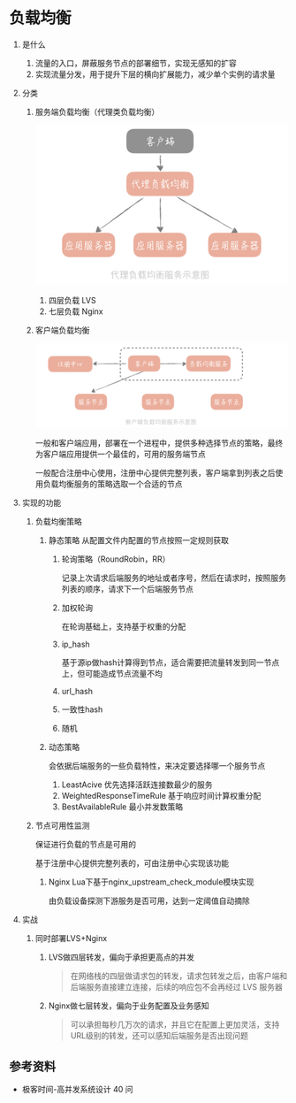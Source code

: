 # 负载均衡

1. 是什么

   1. 流量的入口，屏蔽服务节点的部署细节，实现无感知的扩容
   2. 实现流量分发，用于提升下层的横向扩展能力，减少单个实例的请求量

2. 分类

   1. 服务端负载均衡（代理类负载均衡）

      ![proxy-lb](负载均衡的选型.assets/proxy-lb.jpg)

      1. 四层负载 LVS
      2. 七层负载 Nginx

   2. 客户端负载均衡

      ![client-lb](负载均衡的选型.assets/client-lb.jpeg)

      一般和客户端应用，部署在一个进程中，提供多种选择节点的策略，最终为客户端应用提供一个最佳的，可用的服务端节点

      一般配合注册中心使用，注册中心提供完整列表，客户端拿到列表之后使用负载均衡服务的策略选取一个合适的节点

3. 实现的功能

   1. 负载均衡策略

      1. 静态策略
         从配置文件内配置的节点按照一定规则获取

         1. 轮询策略（RoundRobin，RR）

            记录上次请求后端服务的地址或者序号，然后在请求时，按照服务列表的顺序，请求下一个后端服务节点

         2. 加权轮询

            在轮询基础上，支持基于权重的分配

         3. ip_hash

            基于源ip做hash计算得到节点，适合需要把流量转发到同一节点上，但可能造成节点流量不均

         4. url_hash

         5. 一致性hash

         6. 随机

      2. 动态策略

         会依据后端服务的一些负载特性，来决定要选择哪一个服务节点

         1. LeastAcive 优先选择活跃连接数最少的服务
         2. WeightedResponseTimeRule 基于响应时间计算权重分配
         3. BestAvailableRule  最小并发数策略

   2. 节点可用性监测

      保证进行负载的节点是可用的

      基于注册中心提供完整列表的，可由注册中心实现该功能

      1. Nginx Lua下基于nginx_upstream_check_module模块实现

         由负载设备探测下游服务是否可用，达到一定阈值自动摘除

         

4. 实战

   1. 同时部署LVS+Nginx

      1. LVS做四层转发，偏向于承担更高点的并发

         >在网络栈的四层做请求包的转发，请求包转发之后，由客户端和后端服务直接建立连接，后续的响应包不会再经过 LVS 服务器

      2. Nginx做七层转发，偏向于业务配置及业务感知

         >可以承担每秒几万次的请求，并且它在配置上更加灵活，支持URL级别的转发，还可以感知后端服务是否出现问题

## 参考资料

* 极客时间-高并发系统设计 40 问 